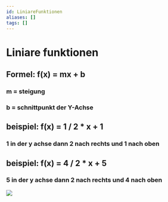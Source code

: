 ```yaml
---
id: LiniareFunktionen
aliases: []
tags: []
---
```


# Liniare funktionen

## Formel: f(x) = mx + b

### m = steigung
### b = schnittpunkt der Y-Achse
## beispiel: f(x) = 1 / 2 * x + 1 
### 1 in der y achse dann 2 nach rechts und 1 nach oben
## beispiel: f(x) = 4 / 2 * x + 5
### 5 in der y achse dann 2 nach rechts und 4 nach oben
![](~/Pictures/Screenshots/240516_20h55m23s_screenshot.png)


